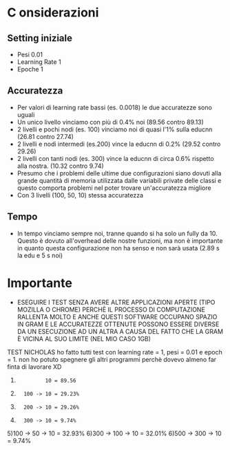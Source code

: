 # C onsiderazioni

## Setting iniziale

- Pesi 0.01
- Learning Rate 1
- Epoche 1

## Accuratezza

- Per valori di learning rate bassi (es. 0.0018) le due accuratezze sono uguali
- Un unico livello vinciamo con più di 0.4% noi (89.56 contro 89.13)
- 2 livelli e pochi nodi (es. 100) vinciamo noi di quasi l'1% sulla educnn (26.81 contro 27.74)
- 2 livelli e nodi intermedi (es.200) vince la educnn di 0.2% (29.52 contro 29.26)
- 2 livelli con tanti nodi (es. 300) vince la educnn di circa 0.6% rispetto alla nostra. (10.32 contro 9.74)
- Presumo che i problemi delle ultime due configurazioni siano dovuti alla grande quantità di memoria utilizzata dalle variabili private delle classi
e questo comporta problemi nel poter trovare un'accuratezza migliore
- Con 3 livelli (100, 50, 10) stessa accuratezza

## Tempo

- In tempo vinciamo sempre noi, tranne quando si ha solo un fully da 10. Questo è dovuto all'overhead delle nostre funzioni, ma non
è importante in quanto questa configurazione non ha senso e non sarà usata (2.89 s la edu e 5 s noi)

# Importante

- ESEGUIRE I TEST SENZA AVERE ALTRE APPLICAZIONI APERTE (TIPO MOZILLA O CHROME) PERCHÈ IL PROCESSO DI COMPUTAZIONE RALLENTA MOLTO E ANCHE QUESTI
SOFTWARE OCCUPANO SPAZIO IN GRAM E LE ACCURATEZZE OTTENUTE POSSONO ESSERE DIVERSE DA UN ESECUZIONE AD UN ALTRA A CAUSA DEL FATTO CHE LA GRAM È
VICINA AL SUO LIMITE (NEL MIO CASO 1GB)



TEST NICHOLAS
ho fatto tutti test con learning rate = 1, pesi = 0.01 e epoch = 1.
non ho potuto spegnere gli altri programmi perchè dovevo almeno far finta di lavorare XD

1)		 	    10 = 89.56
2)		 100 -> 10 = 29.23%
3)	 	 200 -> 10 = 29.26%
4)		 300 -> 10 = 9.74%
5)100 ->  50 -> 10 = 32.93%
6)300 -> 100 -> 10 = 32.01%
6)500 -> 300 -> 10 = 9.74%
